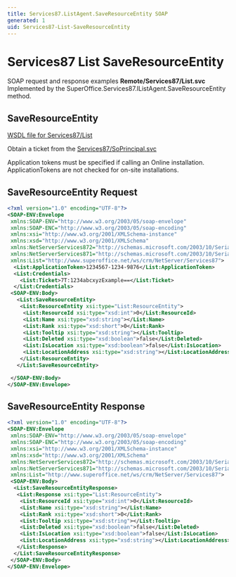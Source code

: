 ```yaml
---
title: Services87.ListAgent.SaveResourceEntity SOAP
generated: 1
uid: Services87-List-SaveResourceEntity
---
```


# Services87 List SaveResourceEntity

SOAP request and response examples **Remote/Services87/List.svc**
Implemented by the <see cref="M:SuperOffice.Services87.IListAgent.SaveResourceEntity">SuperOffice.Services87.IListAgent.SaveResourceEntity</see> method.

## SaveResourceEntity

[WSDL file for Services87/List](../Services87-List.md)

Obtain a ticket from the [Services87/SoPrincipal.svc](../SoPrincipal/index.md)

Application tokens must be specified if calling an Online installation. ApplicationTokens are not checked for on-site installations.

## SaveResourceEntity Request

```xml
<?xml version="1.0" encoding="UTF-8"?>
<SOAP-ENV:Envelope
 xmlns:SOAP-ENV="http://www.w3.org/2003/05/soap-envelope"
 xmlns:SOAP-ENC="http://www.w3.org/2003/05/soap-encoding"
 xmlns:xsi="http://www.w3.org/2001/XMLSchema-instance"
 xmlns:xsd="http://www.w3.org/2001/XMLSchema"
 xmlns:NetServerServices872="http://schemas.microsoft.com/2003/10/Serialization/Arrays"
 xmlns:NetServerServices871="http://schemas.microsoft.com/2003/10/Serialization/"
 xmlns:List="http://www.superoffice.net/ws/crm/NetServer/Services87">
  <List:ApplicationToken>1234567-1234-9876</List:ApplicationToken>
  <List:Credentials>
    <List:Ticket>7T:1234abcxyzExample==</List:Ticket>
  </List:Credentials>
 <SOAP-ENV:Body>
   <List:SaveResourceEntity>
    <List:ResourceEntity xsi:type="List:ResourceEntity">
     <List:ResourceId xsi:type="xsd:int">0</List:ResourceId>
     <List:Name xsi:type="xsd:string"></List:Name>
     <List:Rank xsi:type="xsd:short">0</List:Rank>
     <List:Tooltip xsi:type="xsd:string"></List:Tooltip>
     <List:Deleted xsi:type="xsd:boolean">false</List:Deleted>
     <List:IsLocation xsi:type="xsd:boolean">false</List:IsLocation>
     <List:LocationAddress xsi:type="xsd:string"></List:LocationAddress>
    </List:ResourceEntity>
   </List:SaveResourceEntity>

 </SOAP-ENV:Body>
</SOAP-ENV:Envelope>

```

## SaveResourceEntity Response

```xml
<?xml version="1.0" encoding="UTF-8"?>
<SOAP-ENV:Envelope
 xmlns:SOAP-ENV="http://www.w3.org/2003/05/soap-envelope"
 xmlns:SOAP-ENC="http://www.w3.org/2003/05/soap-encoding"
 xmlns:xsi="http://www.w3.org/2001/XMLSchema-instance"
 xmlns:xsd="http://www.w3.org/2001/XMLSchema"
 xmlns:NetServerServices872="http://schemas.microsoft.com/2003/10/Serialization/Arrays"
 xmlns:NetServerServices871="http://schemas.microsoft.com/2003/10/Serialization/"
 xmlns:List="http://www.superoffice.net/ws/crm/NetServer/Services87">
 <SOAP-ENV:Body>
  <List:SaveResourceEntityResponse>
   <List:Response xsi:type="List:ResourceEntity">
    <List:ResourceId xsi:type="xsd:int">0</List:ResourceId>
    <List:Name xsi:type="xsd:string"></List:Name>
    <List:Rank xsi:type="xsd:short">0</List:Rank>
    <List:Tooltip xsi:type="xsd:string"></List:Tooltip>
    <List:Deleted xsi:type="xsd:boolean">false</List:Deleted>
    <List:IsLocation xsi:type="xsd:boolean">false</List:IsLocation>
    <List:LocationAddress xsi:type="xsd:string"></List:LocationAddress>
   </List:Response>
  </List:SaveResourceEntityResponse>
 </SOAP-ENV:Body>
</SOAP-ENV:Envelope>

```
